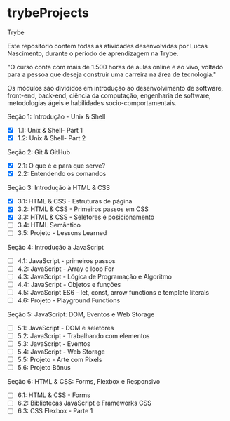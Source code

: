 # trybeProjects
Trybe

Este repositório contém todas as atividades desenvolvidas por Lucas Nascimento, durante o periodo de aprendizagem na Trybe.

"O curso conta com mais de 1.500 horas de aulas online e ao vivo, voltado para a pessoa que deseja construir uma carreira na área de tecnologia."

Os módulos são divididos em introdução ao desenvolvimento de software, front-end, back-end, ciência da computação, engenharia de software, metodologias ágeis e habilidades socio-comportamentais.

Seção 1: Introdução - Unix & Shell

- [x] 1.1: Unix & Shell- Part 1
- [x] 1.2: Unix & Shell- Part 2

Seção 2: Git & GitHub

- [x] 2.1: O que é e para que serve?
- [x] 2.2: Entendendo os comandos

Seção 3: Introdução à HTML & CSS

- [x] 3.1: HTML & CSS - Estruturas de página
- [x] 3.2: HTML & CSS - Primeiros passos em CSS
- [x] 3.3: HTML & CSS - Seletores e posicionamento
- [ ] 3.4: HTML Semântico
- [ ] 3.5: Projeto - Lessons Learned

Seção 4: Introdução à JavaScript

- [ ] 4.1: JavaScript - primeiros passos
- [ ] 4.2: JavaScript - Array e loop For
- [ ] 4.3: JavaScript - Lógica de Programação e Algoritmo
- [ ] 4.4: JavaScript - Objetos e funções
- [ ] 4.5: JavaScript ES6 - let, const, arrow functions e template literals
- [ ] 4.6: Projeto - Playground Functions

Seção 5: JavaScript: DOM, Eventos e Web Storage

- [ ] 5.1: JavaScript - DOM e seletores
- [ ] 5.2: JavaScript - Trabalhando com elementos
- [ ] 5.3: JavaScript - Eventos
- [ ] 5.4: JavaScript - Web Storage
- [ ] 5.5: Projeto - Arte com Pixels
- [ ] 5.6: Projeto Bônus

Seção 6: HTML & CSS: Forms, Flexbox e Responsivo

- [ ] 6.1: HTML & CSS - Forms
- [ ] 6.2: Bibliotecas JavaScript e Frameworks CSS
- [ ] 6.3: CSS Flexbox - Parte 1
